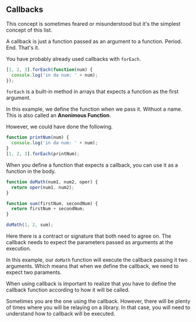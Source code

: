 ## Callbacks

This concept is sometimes feared or misunderstood but it's the simplest concept of this list.

A callback is just a function passed as an argument to a function. Period. End. That's it.

You have probably already used callbacks with `forEach`.

```javascript
[1, 2, 3].forEach(function(num) {
  console.log('in da num: ' + num);
});
```

`forEach` is a built-in method in arrays that expects a function as the first argument.

In this example, we define the function when we pass it. Withuot a name. This is also called an **Anonimous Function**.

However, we could have done the following.

```javascript
function printNum(num) {
  console.log('in da num: ' + num);
}
[1, 2, 3].forEach(printNum);
```

When you define a function that expects a callback, you can use it as a function in the body.

```javascript
function doMath(num1, num2, oper) {
  return oper(num1, num2);
}

function sum(firstNum, secondNum) {
  return firstNum + secondNum;
}

doMath(1, 2, sum);
```

Here there is a contract or signature that both need to agree on. The callback needs to expect the parameters passed as arguments at the execution.

In this example, our `doMath` function will execute the callback passing it two arguments. Which means that when we define the callback, we need to expect two paraments.

When using callback is important to realize that you have to define the callback function according to how it will be called.

Sometimes you are the one using the callback. However, there will be plenty of times where you will be relaying on a library. In that case, you will need to understand how to callback will be executed.
